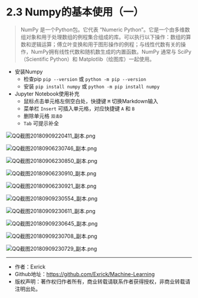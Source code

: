 # 2.3 Numpy的基本使用（一）

> NumPy 是一个Python包。它代表 “Numeric Python”。它是一个由多维数组对象和用于处理数组的例程集合组成的库。可以执行以下操作：数组的算数和逻辑运算；傅立叶变换和用于图形操作的例程；与线性代数有关的操作，NumPy拥有线性代数和随机数生成的内置函数。NumPy 通常与 SciPy（Scientific Python）和 Matplotlib（绘图库）一起使用。

- 安装Numpy
    - 检查pip `pip --version` 或 `python -m pip --version`
    - 安装 `pip install numpy` 或 `python -m pip install numpy`
- Jupyter Notebook使用补充
    - 鼠标点击单元格左侧空白处，快捷键 `M` 切换Markdown输入
    - 菜单栏 `Insert` 可插入单元格，对应快捷键 `A` 和 `B`
    - 删除单元格 `双击D`
    - `Tab` 可提示补全

![QQ截图20180909220411_副本.png](https://i.loli.net/2018/09/09/5b9539fe36162.png)

![QQ截图20180906230746_副本.png](https://i.loli.net/2018/09/06/5b914576ba69c.png)

![QQ截图20180906230850_副本.png](https://i.loli.net/2018/09/06/5b914576cb418.png)

![QQ截图20180906230910_副本.png](https://i.loli.net/2018/09/06/5b914576d9a27.png)

![QQ截图20180906230921_副本.png](https://i.loli.net/2018/09/06/5b914576dc921.png)

![QQ截图20180909230554_副本.png](https://i.loli.net/2018/09/09/5b953a0509dae.png)

![QQ截图20180909230611_副本.png](https://i.loli.net/2018/09/09/5b953a0a1f896.png)

![QQ截图20180909230645_副本.png](https://i.loli.net/2018/09/09/5b953a0ebf7fb.png)

![QQ截图20180909230708_副本.png](https://i.loli.net/2018/09/09/5b953a12f1dbe.png)

![QQ截图20180909230729_副本.png](https://i.loli.net/2018/09/09/5b953a1c410d3.png)

---

- 作者：Exrick
- Github地址：https://github.com/Exrick/Machine-Learning
- 版权声明：著作权归作者所有，商业转载请联系作者获得授权，非商业转载请注明出处。
